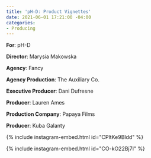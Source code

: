 ```yaml
---
title: 'pH-D: Product Vignettes'
date: 2021-06-01 17:21:00 -04:00
categories:
- Producing
---
```


**For**: pH-D

**Director**: Marysia Makowska

**Agency**: Fancy

**Agency Production**: The Auxiliary Co.

**Executive Producer**: Dani Dufresne

**Producer**: Lauren Ames

**Production Company**: Papaya Films

**Producer**: Kuba Galanty


{% include instagram-embed.html id="CPltKe9Bldd" %}

{% include instagram-embed.html id="CO-kO22Bj7I" %}


